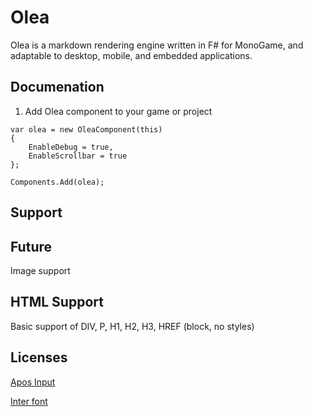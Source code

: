 # Olea
Olea is a markdown rendering engine written in F# for MonoGame, and adaptable to desktop, mobile, and embedded applications.

## Documenation
1. Add Olea component to your game or project

```
var olea = new OleaComponent(this)
{
    EnableDebug = true,
    EnableScrollbar = true
};

Components.Add(olea);
```



## Support


## Future
Image support

## HTML Support
Basic support of DIV, P, H1, H2, H3, HREF (block, no styles)

## Licenses
[Apos Input](https://github.com/Apostolique/Apos.Input)

[Inter font](https://openfontlicense.org/)
